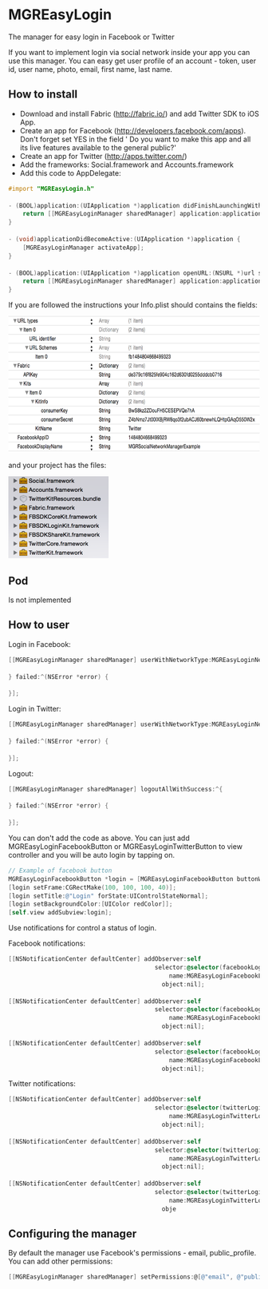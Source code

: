 # MGREasyLogin
The manager for easy login in Facebook or Twitter

If you want to implement login via social network inside your app you can use this manager. You can easy get user profile of an account - token, user id, user name, photo, email, first name, last name.

How to install
--------

- Download and install Fabric (http://fabric.io/) and add Twitter SDK to iOS App.
- Create an app for Facebook (http://developers.facebook.com/apps). Don't forget set YES in the field '
Do you want to make this app and all its live features available to the general public?'
- Create an app for Twitter (http://apps.twitter.com/)
- Add the frameworks: Social.framework and Accounts.framework
- Add this code to AppDelegate:

```objective-c
#import "MGREasyLogin.h"

- (BOOL)application:(UIApplication *)application didFinishLaunchingWithOptions:(NSDictionary *)launchOptions {
    return [[MGREasyLoginManager sharedManager] application:application didFinishLaunchingWithOptions:launchOptions];
}

- (void)applicationDidBecomeActive:(UIApplication *)application {
    [MGREasyLoginManager activateApp];
}

- (BOOL)application:(UIApplication *)application openURL:(NSURL *)url sourceApplication:(NSString *)sourceApplication annotation:(id)annotation {
    return [[MGREasyLoginManager sharedManager] application:application openURL:url sourceApplication:sourceApplication annotation:annotation];
}
```

If you are followed the instructions your Info.plist should contains the fields: 

<img src="InfoPlistImage.png" width="682" height="273" />

and your project has the files:

<img src="FrameworksImage.png" width="201" height="164" />

Pod
--------

Is not implemented


How to user
--------

Login in Facebook:
```objective-c
[[MGREasyLoginManager sharedManager] userWithNetworkType:MGREasyLoginNetworkTypeFacebook success:^(MGREasyLoginUser *user, MGREasyLoginCacheType cacheType) {

} failed:^(NSError *error) {

}];
```

Login in Twitter:
```objective-c
[[MGREasyLoginManager sharedManager] userWithNetworkType:MGREasyLoginNetworkTypeTwitter success:^(MGREasyLoginUser *user, MGREasyLoginCacheType cacheType) {

} failed:^(NSError *error) {

}];
```

Logout:
```objective-c
[[MGREasyLoginManager sharedManager] logoutAllWithSuccess:^{

} failed:^(NSError *error) {

}];
```

You can don't add the code as above. You can just add MGREasyLoginFacebookButton or MGREasyLoginTwitterButton to view controller and you will be auto login by tapping on.

```objective-c
// Example of facebook button
MGREasyLoginFacebookButton *login = [MGREasyLoginFacebookButton buttonWithType:UIButtonTypeCustom];
[login setFrame:CGRectMake(100, 100, 100, 40)];
[login setTitle:@"Login" forState:UIControlStateNormal];
[login setBackgroundColor:[UIColor redColor]];
[self.view addSubview:login];
```

Use notifications for control a status of login.

Facebook notifications:
```objective-c
[[NSNotificationCenter defaultCenter] addObserver:self
                                         selector:@selector(facebookLoginStart:)
                                             name:MGREasyLoginFacebookLoginStartNotification
                                           object:nil];

[[NSNotificationCenter defaultCenter] addObserver:self
                                         selector:@selector(facebookLoginSuccess:)
                                             name:MGREasyLoginFacebookLoginSuccessNotification
                                           object:nil];

[[NSNotificationCenter defaultCenter] addObserver:self
                                         selector:@selector(facebookLoginError:)
                                             name:MGREasyLoginFacebookLoginErrorNotification
                                           object:nil];
```

Twitter notifications:
```objective-c
[[NSNotificationCenter defaultCenter] addObserver:self
                                         selector:@selector(twitterLoginStart:)
                                             name:MGREasyLoginTwitterLoginStartNotification
                                           object:nil];

[[NSNotificationCenter defaultCenter] addObserver:self
                                         selector:@selector(twitterLoginSuccess:)
                                             name:MGREasyLoginTwitterLoginSuccessNotification
                                           object:nil];

[[NSNotificationCenter defaultCenter] addObserver:self
                                         selector:@selector(twitterLoginError:)
                                             name:MGREasyLoginTwitterLoginErrorNotification
                                           obje
```

Configuring the manager
--------

By default the manager use Facebook's permissions - email, public_profile. You can add other permissions:

```objective-c
[[MGREasyLoginManager sharedManager] setPermissions:@[@"email", @"public_profile", @"user_friends", @"user_likes"] forNetworkWithType:MGREasyLoginNetworkTypeFacebook];
```
